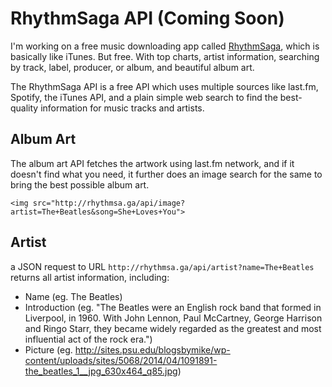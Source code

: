 RhythmSaga API (Coming Soon)
============================

I'm working on a free music downloading app called [RhythmSaga](http://rhythmsa.ga), which is basically like iTunes. But free. With top charts, artist information, searching by track, label, producer, or album, and beautiful album art.

The RhythmSaga API is a free API which uses multiple sources like last.fm, Spotify, the iTunes API, and a plain simple web search to find the best-quality information for music tracks and artists.

Album Art
---------

The album art API fetches the artwork using last.fm network, and if it doesn't find what you need, it further does an image search for the same to bring the best possible album art.

`<img src="http://rhythmsa.ga/api/image?artist=The+Beatles&song=She+Loves+You">`

Artist 
------

a JSON request to URL `http://rhythmsa.ga/api/artist?name=The+Beatles` returns all artist information, including:
- Name (eg. The Beatles)
- Introduction (eg. "The Beatles were an English rock band that formed in Liverpool, in 1960. With John Lennon, Paul McCartney, George Harrison and Ringo Starr, they became widely regarded as the greatest and most influential act of the rock era.")
- Picture (eg. http://sites.psu.edu/blogsbymike/wp-content/uploads/sites/5068/2014/04/1091891-the_beatles_1__jpg_630x464_q85.jpg)

